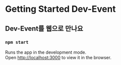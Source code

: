 # Getting Started Dev-Event

## Dev-Event를 웹으로 만나요

### `npm start`

Runs the app in the development mode.\
Open [http://localhost:3000](http://localhost:3000) to view it in the browser.
